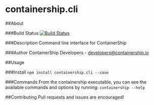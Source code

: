 containership.cli
==================

##About

###Build Status
[![Build Status](https://drone.containership.io/api/badges/containership/containership.cli/status.svg)](https://drone.containership.io/containership/containership.cli)

###Description
Command line interface for ContainerShip

###Author
ContainerShip Developers - developers@containership.io

##Usage

###Install
`npm install containership.cli --save`

###Commands
From the containership executable, you can see the available commands and options by running:
`containership --help`

##Contributing
Pull requests and issues are encouraged!
